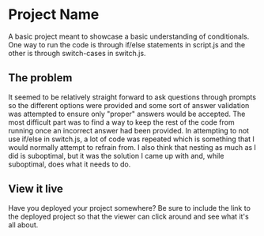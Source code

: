 # Project Name

A basic project meant to showcase a basic understanding of conditionals. One way to run the code is through if/else statements in script.js and the other is through switch-cases in switch.js.

## The problem

It seemed to be relatively straight forward to ask questions through prompts so the different options were provided and some sort of answer validation was attempted to ensure only "proper" answers would be accepted.
The most difficult part was to find a way to keep the rest of the code from running once an incorrect answer had been provided. In attempting to not use if/else in switch.js, a lot of code was repeated which is something that I would normally attempt to refrain from. I also think that nesting as much as I did is suboptimal, but it was the solution I came up with and, while suboptimal, does what it needs to do.

## View it live

Have you deployed your project somewhere? Be sure to include the link to the deployed project so that the viewer can click around and see what it's all about.
